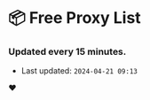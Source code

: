 # :package: Free Proxy List
### Updated every 15 minutes.

- Last updated: `2024-04-21 09:13`

:heart:
